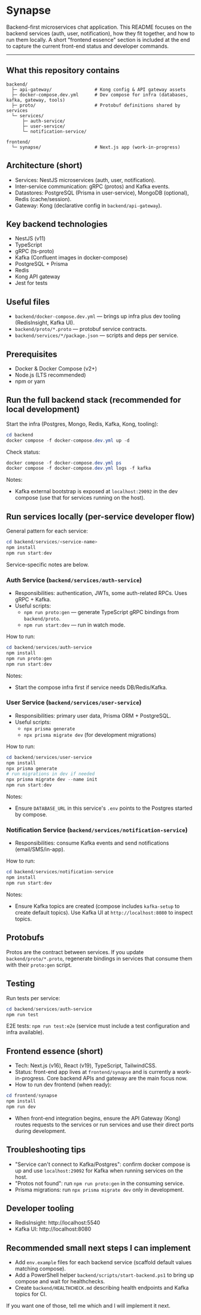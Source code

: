# Synapse

Backend-first microservices chat application. This README focuses on the backend services (auth, user, notification), how they fit together, and how to run them locally. A short "frontend essence" section is included at the end to capture the current front-end status and developer commands.

---

## What this repository contains

```
backend/
  ├─ api-gateway/                # Kong config & API gateway assets
  ├─ docker-compose.dev.yml      # Dev compose for infra (databases, kafka, gateway, tools)
  ├─ proto/                      # Protobuf definitions shared by services
  └─ services/
      ├─ auth-service/
      ├─ user-service/
      └─ notification-service/

frontend/
  └─ synapse/                    # Next.js app (work-in-progress)
```

## Architecture (short)

- Services: NestJS microservices (auth, user, notification).
- Inter-service communication: gRPC (protos) and Kafka events.
- Datastores: PostgreSQL (Prisma in user-service), MongoDB (optional), Redis (cache/session).
- Gateway: Kong (declarative config in `backend/api-gateway`).

## Key backend technologies

- NestJS (v11)
- TypeScript
- gRPC (ts-proto)
- Kafka (Confluent images in docker-compose)
- PostgreSQL + Prisma
- Redis
- Kong API gateway
- Jest for tests

## Useful files

- `backend/docker-compose.dev.yml` — brings up infra plus dev tooling (RedisInsight, Kafka UI).
- `backend/proto/*.proto` — protobuf service contracts.
- `backend/services/*/package.json` — scripts and deps per service.

## Prerequisites

- Docker & Docker Compose (v2+)
- Node.js (LTS recommended)
- npm or yarn

## Run the full backend stack (recommended for local development)

Start the infra (Postgres, Mongo, Redis, Kafka, Kong, tooling):

```powershell
cd backend
docker compose -f docker-compose.dev.yml up -d
```

Check status:

```powershell
docker compose -f docker-compose.dev.yml ps
docker compose -f docker-compose.dev.yml logs -f kafka
```

Notes:
- Kafka external bootstrap is exposed at `localhost:29092` in the dev compose (use that for services running on the host).

## Run services locally (per-service developer flow)

General pattern for each service:

```powershell
cd backend/services/<service-name>
npm install
npm run start:dev
```

Service-specific notes are below.

### Auth Service (`backend/services/auth-service`)

- Responsibilities: authentication, JWTs, some auth-related RPCs. Uses gRPC + Kafka.
- Useful scripts:
  - `npm run proto:gen` — generate TypeScript gRPC bindings from `backend/proto`.
  - `npm run start:dev` — run in watch mode.

How to run:

```powershell
cd backend/services/auth-service
npm install
npm run proto:gen
npm run start:dev
```

Notes:
- Start the compose infra first if service needs DB/Redis/Kafka.

### User Service (`backend/services/user-service`)

- Responsibilities: primary user data, Prisma ORM + PostgreSQL.
- Useful scripts:
  - `npx prisma generate`
  - `npx prisma migrate dev` (for development migrations)

How to run:

```powershell
cd backend/services/user-service
npm install
npx prisma generate
# run migrations in dev if needed
npx prisma migrate dev --name init
npm run start:dev
```

Notes:
- Ensure `DATABASE_URL` in this service's `.env` points to the Postgres started by compose.

### Notification Service (`backend/services/notification-service`)

- Responsibilities: consume Kafka events and send notifications (email/SMS/in-app).

How to run:

```powershell
cd backend/services/notification-service
npm install
npm run start:dev
```

Notes:
- Ensure Kafka topics are created (compose includes `kafka-setup` to create default topics). Use Kafka UI at `http://localhost:8080` to inspect topics.

## Protobufs

Protos are the contract between services. If you update `backend/proto/*.proto`, regenerate bindings in services that consume them with their `proto:gen` script.

## Testing

Run tests per service:

```powershell
cd backend/services/auth-service
npm run test
```

E2E tests: `npm run test:e2e` (service must include a test configuration and infra available).

## Frontend essence (short)

- Tech: Next.js (v16), React (v19), TypeScript, TailwindCSS.
- Status: front-end app lives at `frontend/synapse` and is currently a work-in-progress. Core backend APIs and gateway are the main focus now.
- How to run dev frontend (when ready):

```powershell
cd frontend/synapse
npm install
npm run dev
```

- When front-end integration begins, ensure the API Gateway (Kong) routes requests to the services or run services and use their direct ports during development.

## Troubleshooting tips

- "Service can't connect to Kafka/Postgres": confirm docker compose is up and use `localhost:29092` for Kafka when running services on the host.
- "Protos not found": run `npm run proto:gen` in the consuming service.
- Prisma migrations: run `npx prisma migrate dev` only in development.

## Developer tooling

- RedisInsight: http://localhost:5540
- Kafka UI: http://localhost:8080

## Recommended small next steps I can implement

- Add `env.example` files for each backend service (scaffold default values matching compose).
- Add a PowerShell helper `backend/scripts/start-backend.ps1` to bring up compose and wait for healthchecks.
- Create `backend/HEALTHCHECK.md` describing health endpoints and Kafka topics for CI.

If you want one of those, tell me which and I will implement it next.

